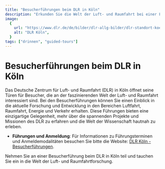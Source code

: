 ```yaml
---
title: "Besucherführungen beim DLR in Köln"
description: "Erkunden Sie die Welt der Luft- und Raumfahrt bei einer Führung durch das Deutsche Zentrum für Luft- und Raumfahrt in Köln"
image:
  {
    url: "https://www.dlr.de/de/bilder/dlr-allg-bilder/dlr-standort-koeln.jpg/@@images/image-1600-b05a7efa38f78a61d2a501377f744431.jpeg",
    alt: "DLR Köln",
  }
tags: ["drinnen", "guided-tours"]
---
```


# Besucherführungen beim DLR in Köln

Das Deutsche Zentrum für Luft- und Raumfahrt (DLR) in Köln öffnet seine Türen für Besucher, die an der faszinierenden Welt der Luft- und Raumfahrt interessiert sind. Bei den Besucherführungen können Sie einen Einblick in die aktuelle Forschung und Entwicklung in den Bereichen Luftfahrt, Raumfahrt, Energie und Verkehr erhalten. Diese Führungen bieten eine einzigartige Gelegenheit, mehr über die spannenden Projekte und Missionen des DLR zu erfahren und die Welt der Wissenschaft hautnah zu erleben.

- **Führungen und Anmeldung**: Für Informationen zu Führungsterminen und Anmeldemodalitäten besuchen Sie bitte die Website: [DLR Köln - Besucherführungen](https://www.dlr.de/de/das-dlr/standorte-und-bueros/koeln/besucherfuehrungen-am-dlr-standort-koeln).

Nehmen Sie an einer Besucherführung beim DLR in Köln teil und tauchen Sie ein in die Welt der Luft- und Raumfahrtforschung.
